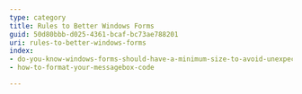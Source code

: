 ```yaml
---
type: category
title: Rules to Better Windows Forms
guid: 50d80bbb-d025-4361-bcaf-bc73ae788201
uri: rules-to-better-windows-forms
index:
- do-you-know-windows-forms-should-have-a-minimum-size-to-avoid-unexpected-ui-behavior
- how-to-format-your-messagebox-code

---
```

 
